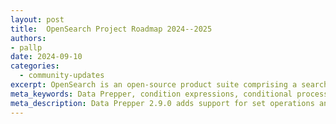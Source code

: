 ```yaml
---
layout: post
title:  OpenSearch Project Roadmap 2024--2025
authors:
- pallp
date: 2024-09-10
categories:
  - community-updates
excerpt: OpenSearch is an open-source product suite comprising a search engine, an ingestion system, language clients and a user interface for analytics. To steer the project’s development effectively, we have built a transparent roadmap that forecasts both the immediate and long-term advancements in search, vector databases, observability, and generative AI. In this blog post, we are excited to share the new theme-based, community-driven OpenSearch Roadmap for 2024&ndash;2025.
meta_keywords: Data Prepper, condition expressions, conditional processing, expression syntax, startsWith function
meta_description: Data Prepper 2.9.0 adds support for set operations and a new startsWith function, giving users more control over routing and conditional processing.
---
```


